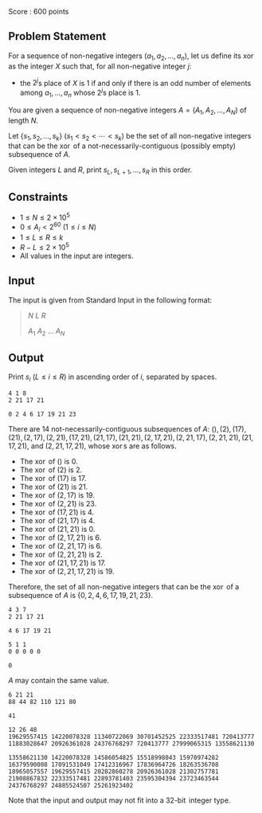 Score : $600$ points

## Problem Statement

For a sequence of non-negative integers $(a _ 1,a _ 2,\ldots,a _ n)$, let us define its $\operatorname{xor}$ as the integer $X$ such that, for all non-negative integer $j$:

- the $2^j$s place of $X$ is $1$ if and only if there is an odd number of elements among $a _ 1,\ldots,a _ n$ whose $2^j$s place is $1$.

You are given a sequence of non-negative integers $A=(A _ 1,A _ 2,\ldots,A _ N)$ of length $N$.

Let $\lbrace s _ 1,s _ 2,\ldots,s _ k\rbrace\ (s _ 1\lt s _ 2\lt\cdots\lt s _ k)$ be the set of all non-negative integers that can be the $\operatorname{xor}$ of a not-necessarily-contiguous (possibly empty) subsequence of $A$.

Given integers $L$ and $R$, print $s _ L,s _ {L+1},\ldots,s _ R$ in this order.

## Constraints

- $1\leq N\leq2\times10^5$
- $0\leq A _ i\lt2^{60}\ (1\leq i\leq N)$
- $1\leq L\leq R\leq k$
- $R-L\leq2\times10^5$
- All values in the input are integers.

## Input

The input is given from Standard Input in the following format:

> $N$ $L$ $R$
> 
> $A _ 1$ $A _ 2$ $\ldots$ $A _ N$

## Output

Print $s _ i\ (L\leq i\leq R)$ in ascending order of $i$, separated by spaces.

```input1
4 1 8
2 21 17 21
```

```output1
0 2 4 6 17 19 21 23
```

There are $14$ not-necessarily-contiguous subsequences of $A$: $(),(2),(17),(21),(2,17),(2,21),(17,21),(21,17),(21,21),(2,17,21),(2,21,17),(2,21,21),(21,17,21)$, and $(2,21,17,21)$,
whose $\operatorname{xor}$s are as follows.

- The $\operatorname{xor}$ of $()$ is $0$.
- The $\operatorname{xor}$ of $(2)$ is $2$.
- The $\operatorname{xor}$ of $(17)$ is $17$.
- The $\operatorname{xor}$ of $(21)$ is $21$.
- The $\operatorname{xor}$ of $(2,17)$ is $19$.
- The $\operatorname{xor}$ of $(2,21)$ is $23$.
- The $\operatorname{xor}$ of $(17,21)$ is $4$.
- The $\operatorname{xor}$ of $(21,17)$ is $4$.
- The $\operatorname{xor}$ of $(21,21)$ is $0$.
- The $\operatorname{xor}$ of $(2,17,21)$ is $6$.
- The $\operatorname{xor}$ of $(2,21,17)$ is $6$.
- The $\operatorname{xor}$ of $(2,21,21)$ is $2$.
- The $\operatorname{xor}$ of $(21,17,21)$ is $17$.
- The $\operatorname{xor}$ of $(2,21,17,21)$ is $19$.

Therefore, the set of all non-negative integers that can be the $\operatorname{xor}$ of a subsequence of $A$ is $\lbrace0,2,4,6,17,19,21,23\rbrace$.

```input2
4 3 7
2 21 17 21
```

```output2
4 6 17 19 21
```

```input3
5 1 1
0 0 0 0 0
```

```output3
0
```

$A$ may contain the same value.

```input4
6 21 21
88 44 82 110 121 80
```

```output4
41
```

```input5
12 26 48
19629557415 14220078328 11340722069 30701452525 22333517481 720413777 11883028647 20926361028 24376768297 720413777 27999065315 13558621130
```

```output5
13558621130 14220078328 14586054825 15518998043 15970974282 16379590008 17091531049 17412316967 17836964726 18263536708 18965057557 19629557415 20282860278 20926361028 21302757781 21908867832 22333517481 22893781403 23595304394 23723463544 24376768297 24885524507 25261923402
```

Note that the input and output may not fit into a $32$-$\operatorname{bit}$ integer type.